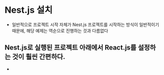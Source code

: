 # Nest.js 설치

- 일반적으로 프로젝트 시작 자체가 Nest.js 프로젝트를 시작하는 방식이 일반적이기 때문에, 해당 예제는 역순으로 진행하는 것과 다름없다
  
## Nest.js로 실행된 프로젝트 아래에서 React.js를 설정하는 것이 훨씬 간편하다.

- 

